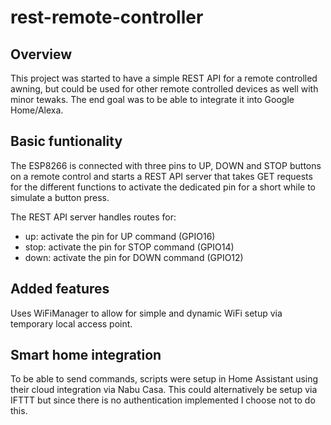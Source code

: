 # rest-remote-controller
## Overview
This project was started to have a simple REST API for a remote controlled awning, but could be used for other remote controlled devices as well with minor tewaks. The end goal was to be able to integrate it into Google Home/Alexa.
## Basic funtionality
The ESP8266 is connected with three pins to UP, DOWN and STOP buttons on a remote control and starts a REST API server that takes GET requests for the different functions to activate the dedicated pin for a short while to simulate a button press.

The REST API server handles routes for:
- up: activate the pin for UP command (GPIO16)
- stop: activate the pin for STOP command (GPIO14)
- down: activate the pin for DOWN command (GPIO12)
## Added features
Uses WiFiManager to allow for simple and dynamic WiFi setup via temporary local access point.
## Smart home integration
To be able to send commands, scripts were setup in Home Assistant using their cloud integration via Nabu Casa. This could alternatively be setup via IFTTT but since there is no authentication implemented I choose not to do this.
